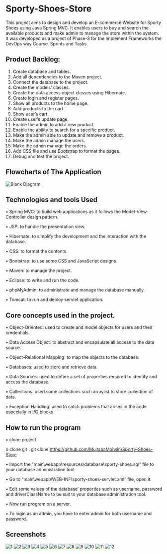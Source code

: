 # Sporty-Shoes-Store


This project aims to design and develop an E-commerce Website for Sporty Shoes using Java Spring MVC. It enables users to buy and search the available products and make admin to manage the store within the system. It was developed as a project of Phase-3 for the Implement Frameworks the DevOps way Course.
Sprints and Tasks.

## Product Backlog:
1.	Create database and tables.
2.	Add all dependencies to the Maven project.
3.	Connect the database to the project.
4.	Create the models’ classes.
5.	Create the data access object classes using Hibernate.
6.	Create login and register pages.
7.	Show all products to the home page.
8.	Add products to the cart.
9.	Show user’s cart.
10.	Create user’s update page.
11.	Enable the admin to add a new product.
12.	Enable the ability to search for a specific product.
13.	Make the admin able to update and remove a product.
14.	Make the admin manage the users.
15.	Make the  admin manage the orders.
16.	Add CSS file and use Bootstrap to format the pages.
17.	Debug and test the project.

## Flowcharts of The Application
![Blank Diagram](https://user-images.githubusercontent.com/64940728/123503775-b57b6e80-d65d-11eb-91a8-a83227b60509.png)


## Technologies and tools Used
•	Spring MVC: to build web applications as it follows the Model-View-Controller design pattern. 

•	JSP: to handle the presentation view.

•	Hibernate: to simplify the development and the interaction with the database.

•	CSS: to format the contents.

•	Bootstrap: to use some CSS and JavaScript designs.

•	Maven: to manage the project.

•	Eclipse: to write and run the code.

•	phpMyAdmin: to administrate and manage the database manually.

•	Tomcat: to run and deploy servlet application.

## Core concepts used in the project. 
•	Object-Oriented: used to create and model objects for users and their credentials.

•	Data Access Object: to abstract and encapsulate all access to the data source.

•	Object–Relational Mapping: to map the objects to the database.

•	Databases: used to store and retrieve data.

•	Data Sources: used to define a set of properties required to identify and access the database.

•	Collections: used some collections such arraylist to store collection of data. 

•	Exception Handling: used to catch problems that arises in the code especially in I/O blocks

## How to run the program
•	clone project

o	clone git : git clone https://github.com/MujtabaMohsin/Sporty-Shoes-Store

•	Import the “main\webapp\resources\database\sporty-shoes.sql” file to your database administration tool.

•	Go to “main\webapp\WEB-INF\sporty-shoes-servlet.xml” file, open it.

•	Edit some values of the database’ properties such as username, password and driverClassName to be suit to your database administration tool.

•	Now run program on a server.

•	To login as an admin, you have to enter admin for both username and password.

## Screenshots
![1](https://user-images.githubusercontent.com/64940728/123503551-4ea98580-d65c-11eb-8b10-e9f19d4b63fa.jpg)
![2](https://user-images.githubusercontent.com/64940728/123503552-50734900-d65c-11eb-810a-5ac064b5e74c.jpg)
![3](https://user-images.githubusercontent.com/64940728/123503554-510bdf80-d65c-11eb-8c12-079e83d43df6.jpg)
![4](https://user-images.githubusercontent.com/64940728/123503556-51a47600-d65c-11eb-9a63-fc8d7ebf4c41.jpg)
![5](https://user-images.githubusercontent.com/64940728/123503558-523d0c80-d65c-11eb-989d-ca1ce34fa7a5.jpg)
![6](https://user-images.githubusercontent.com/64940728/123503559-523d0c80-d65c-11eb-81b6-8dad11b9ac61.jpg)
![7](https://user-images.githubusercontent.com/64940728/123503560-52d5a300-d65c-11eb-89f4-010dedcc0713.jpg)
![8](https://user-images.githubusercontent.com/64940728/123503561-536e3980-d65c-11eb-8acb-1fa25d803909.jpg)
![9](https://user-images.githubusercontent.com/64940728/123503562-5406d000-d65c-11eb-9477-5d9941241856.jpg)
![10](https://user-images.githubusercontent.com/64940728/123503563-549f6680-d65c-11eb-955c-b374017fef7d.jpg)
![11](https://user-images.githubusercontent.com/64940728/123503564-5537fd00-d65c-11eb-83ba-3f5c423d7e2a.jpg)
![12](https://user-images.githubusercontent.com/64940728/123503565-55d09380-d65c-11eb-98d1-38e85e77ec5e.jpg)



